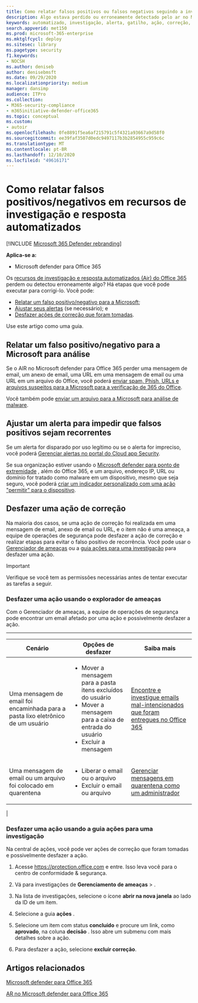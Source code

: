 ```yaml
---
title: Como relatar falsos positivos ou falsos negativos seguindo a investigação automatizada no Microsoft defender para Office 365
description: Algo estava perdido ou erroneamente detectado pelo ar no Microsoft defender para Office 365? Saiba como enviar falsos positivos ou falsos negativos para a Microsoft para análise.
keywords: automatizado, investigação, alerta, gatilho, ação, correção, falso positivo, falso negativo
search.appverid: met150
ms.prod: microsoft-365-enterprise
ms.mktglfcycl: deploy
ms.sitesec: library
ms.pagetype: security
f1.keywords:
- NOCSH
ms.author: deniseb
author: denisebmsft
ms.date: 09/29/2020
ms.localizationpriority: medium
manager: dansimp
audience: ITPro
ms.collection:
- M365-security-compliance
- m365initiative-defender-office365
ms.topic: conceptual
ms.custom:
- autoir
ms.openlocfilehash: 0fe8891f5ea6af215791c5f4321a93667a9d58f0
ms.sourcegitcommit: ee39faf3507d0edc9497117b3b2854955c959c6c
ms.translationtype: MT
ms.contentlocale: pt-BR
ms.lasthandoff: 12/10/2020
ms.locfileid: "49616171"
---
```

# <a name="how-to-report-false-positivesnegatives-in-automated-investigation-and-response-capabilities"></a>Como relatar falsos positivos/negativos em recursos de investigação e resposta automatizados

[!INCLUDE [Microsoft 365 Defender rebranding](../includes/microsoft-defender-for-office.md)]


**Aplica-se a:**
- Microsoft defender para Office 365

Os [recursos de investigação e resposta automatizados (Air) do Office 365](automated-investigation-response-office.md) perdem ou detectou erroneamente algo? Há etapas que você pode executar para corrigi-lo. Você pode:

- [Relatar um falso positivo/negativo para a Microsoft](#report-a-false-positivenegative-to-microsoft-for-analysis);
- [Ajustar seus alertas](#adjust-an-alert-to-prevent-false-positives-from-recurring) (se necessário); e
- [Desfazer ações de correção que foram tomadas](#undo-a-remediation-action).

Use este artigo como uma guia.

## <a name="report-a-false-positivenegative-to-microsoft-for-analysis"></a>Relatar um falso positivo/negativo para a Microsoft para análise

Se o AIR no Microsoft defender para Office 365 perder uma mensagem de email, um anexo de email, uma URL em uma mensagem de email ou uma URL em um arquivo do Office, você poderá [enviar spam, Phish, URLs e arquivos suspeitos para a Microsoft para a verificação de 365 do Office](admin-submission.md).

Você também pode [enviar um arquivo para a Microsoft para análise de malware](https://www.microsoft.com/wdsi/filesubmission).

## <a name="adjust-an-alert-to-prevent-false-positives-from-recurring"></a>Ajustar um alerta para impedir que falsos positivos sejam recorrentes

Se um alerta for disparado por uso legítimo ou se o alerta for impreciso, você poderá [Gerenciar alertas no portal do Cloud app Security](https://docs.microsoft.com/cloud-app-security/managing-alerts).

Se sua organização estiver usando o [Microsoft defender para ponto de extremidade](https://docs.microsoft.com/windows/security/threat-protection) , além do Office 365, e um arquivo, endereço IP, URL ou domínio for tratado como malware em um dispositivo, mesmo que seja seguro, você poderá [criar um indicador personalizado com uma ação "permitir" para o dispositivo](https://docs.microsoft.com/windows/security/threat-protection/microsoft-defender-atp/manage-indicators).

## <a name="undo-a-remediation-action"></a>Desfazer uma ação de correção

Na maioria dos casos, se uma ação de correção foi realizada em uma mensagem de email, anexo de email ou URL, e o item não é uma ameaça, a equipe de operações de segurança pode desfazer a ação de correção e realizar etapas para evitar o falso positivo de recorrência. Você pode usar o [Gerenciador de ameaças](#undo-an-action-using-threat-explorer) ou a [guia ações para uma investigação](#undo-an-action-using-the-actions-tab-for-an-investigation) para desfazer uma ação.

> [!IMPORTANT]
> Verifique se você tem as permissões necessárias antes de tentar executar as tarefas a seguir.

### <a name="undo-an-action-using-threat-explorer"></a>Desfazer uma ação usando o explorador de ameaças

Com o Gerenciador de ameaças, a equipe de operações de segurança pode encontrar um email afetado por uma ação e possivelmente desfazer a ação.

****

|Cenário|Opções de desfazer|Saiba mais|
|---|---|---|
|Uma mensagem de email foi encaminhada para a pasta lixo eletrônico de um usuário|<ul><li>Mover a mensagem para a pasta itens excluídos do usuário</li><li>Mover a mensagem para a caixa de entrada do usuário</li><li>Excluir a mensagem</li></ul>|[Encontre e investigue emails mal-intencionados que foram entregues no Office 365](investigate-malicious-email-that-was-delivered.md)|
|Uma mensagem de email ou um arquivo foi colocado em quarentena|<ul><li>Liberar o email ou o arquivo</li><li>Excluir o email ou arquivo</li></ul>|[Gerenciar mensagens em quarentena como um administrador](manage-quarantined-messages-and-files.md)|
|

### <a name="undo-an-action-using-the-actions-tab-for-an-investigation"></a>Desfazer uma ação usando a guia ações para uma investigação

Na central de ações, você pode ver ações de correção que foram tomadas e possivelmente desfazer a ação.

1. Acesse <https://protection.office.com> e entre. Isso leva você para o centro de conformidade & segurança.

2. Vá para investigações de **Gerenciamento de ameaças** \> .

3. Na lista de investigações, selecione o ícone **abrir na nova janela** ao lado da ID de um item.

4. Selecione a guia **ações** .

5. Selecione um item com status **concluído** e procure um link, como **aprovado**, na coluna **decisão** . Isso abre um submenu com mais detalhes sobre a ação.

6. Para desfazer a ação, selecione **excluir correção**.

## <a name="related-articles"></a>Artigos relacionados

[Microsoft defender para Office 365](office-365-atp.md)

[AR no Microsoft defender para Office 365](office-365-air.md)
